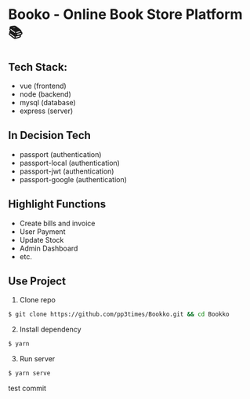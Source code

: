 # Booko - Online Book Store Platform 📚

## **Tech Stack:**

- vue (frontend)
- node (backend)
- mysql (database)
- express (server)

## In Decision Tech

- passport (authentication)
- passport-local (authentication)
- passport-jwt (authentication)
- passport-google (authentication)

## Highlight Functions

- Create bills and invoice
- User Payment
- Update Stock
- Admin Dashboard
- etc.

## Use Project

1. Clone repo

```bash
$ git clone https://github.com/pp3times/Bookko.git && cd Bookko
```

2. Install dependency

```bash
$ yarn
```

3. Run server

```bash
$ yarn serve
```

test commit
